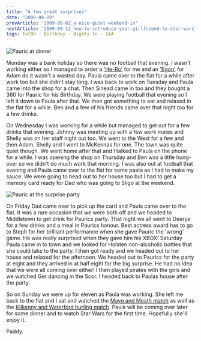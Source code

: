 ```yaml
---
title: "A few great surprises"
date: "2009-08-09"
prevArticle: '2009-08-02_a-nice-quiet-weekend-in'
nextArticle: '2009-08-12_how-to-introduce-your-girlfriend-to-star-wars'
tags: TotBH - Birthday - Nights In - GAA
---
```

![Pauric at dinner](/images/P8070091.JPG "Say cheese!!")

Monday was a bank holiday so there was no football that evening. I wasn't working either so I managed to order a ['He-Ro'](http://www.mattycollector.com/store/matty/en_US/DisplayProductDetailsPage/productID.130952400) for me and an ['Egon'](http://www.mattycollector.com/store/matty/en_US/DisplayProductDetailsPage/productID.127681400) for Adam do it wasn't a wasted day. Paula came over to the flat for a while after work too but she didn't stay long. I was back to work on Tuesday and Paula came into the shop for a chat. Then Sinead came in too and they bought a 360 for Pauric for his Birthday. We were playing football that evening so I left it down to Paula after that. We then got something to eat and relaxed in the flat for a while. Ben and a few of his friends came over that night too for a few drinks.

On Wednesday I was working for a while but managed to get out for a few drinks that evening. Johnny was meeting up with a few work mates and Shelly was on her staff night out too. We went to the West for a few and then Adam, Shelly and I went to McKennas for one. The town was quite quiet though. We went home after that and I talked to Paula on the phone for a while. I was opening the shop on Thursday and Ben was a little hung-over so we didn't do much work that morning. I was also out at football that evening and Paula came over to the flat for some pasta as I had to make my sauce. We were going to head out to her house too but I had to get a memory card ready for Dad who was going to Sligo at the weekend.

![Pauric at the surprise party](/images/P8080118.JPG "Mmmm beer!")

On Friday Dad came over to pick up the card and Paula came over to the flat. It was a rare occasion that we were both off and we headed to Middletown to get drink for Paurics party. That night we all went to Deerys for a few drinks and a meal in Paurics honour. Best actress award has to go to Steph for her brilliant performance when she gave Pauric the 'wrong' game. He was really surprised when they gave him his XBOX! Saturday Paula came in to town and we looked for Holsten non-alcoholic bottles that she could take to the party. I then got ready and we headed out to her house and relaxed for the afternoon. We headed out to Paurics for the party at eight and they arrived in at half eight for the big surprise. He had no idea that we were all coming over either! I then played pirates with the girls and we watched Ger dancing in the Scor. I headed back to Paulas house after the party.

So on Sunday we were up for eleven as Paula was working. She left me back to the flat and I sat and watched the [Mayo and Meath match](http://www.rte.ie/sport/gaa/championship/2009/0809/mayo_meath.html) as well as the [Kilkenny and Waterford hurling match](http://www.rte.ie/sport/gaa/championship/2009/0809/kilkenny_waterford1.html). Paula will be coming over later for some dinner and to watch Star Wars for the first time. Hopefully she'll enjoy it.

Paddy.